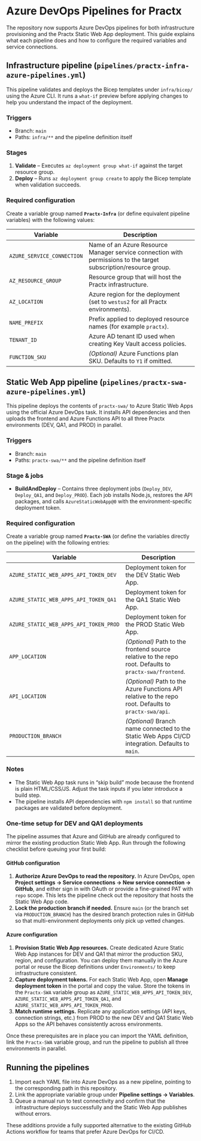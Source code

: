 # Azure DevOps Pipelines for Practx

The repository now supports Azure DevOps pipelines for both infrastructure provisioning and the Practx Static Web App deployment. This guide explains what each pipeline does and how to configure the required variables and service connections.

## Infrastructure pipeline (`pipelines/practx-infra-azure-pipelines.yml`)

This pipeline validates and deploys the Bicep templates under `infra/bicep/` using the Azure CLI. It runs a `what-if` preview before applying changes to help you understand the impact of the deployment.

### Triggers
- Branch: `main`
- Paths: `infra/**` and the pipeline definition itself

### Stages
1. **Validate** – Executes `az deployment group what-if` against the target resource group.
2. **Deploy** – Runs `az deployment group create` to apply the Bicep template when validation succeeds.

### Required configuration
Create a variable group named **`Practx-Infra`** (or define equivalent pipeline variables) with the following values:

| Variable | Description |
| --- | --- |
| `AZURE_SERVICE_CONNECTION` | Name of an Azure Resource Manager service connection with permissions to the target subscription/resource group. |
| `AZ_RESOURCE_GROUP` | Resource group that will host the Practx infrastructure. |
| `AZ_LOCATION` | Azure region for the deployment (set to `westus2` for all Practx environments). |
| `NAME_PREFIX` | Prefix applied to deployed resource names (for example `practx`). |
| `TENANT_ID` | Azure AD tenant ID used when creating Key Vault access policies. |
| `FUNCTION_SKU` | *(Optional)* Azure Functions plan SKU. Defaults to `Y1` if omitted. |

## Static Web App pipeline (`pipelines/practx-swa-azure-pipelines.yml`)

This pipeline deploys the contents of `practx-swa/` to Azure Static Web Apps using the official Azure DevOps task. It installs API dependencies and then uploads the frontend and Azure Functions API to all three Practx environments (DEV, QA1, and PROD) in parallel.

### Triggers
- Branch: `main`
- Paths: `practx-swa/**` and the pipeline definition itself

### Stage & jobs
- **BuildAndDeploy** – Contains three deployment jobs (`Deploy_DEV`, `Deploy_QA1`, and `Deploy_PROD`). Each job installs Node.js, restores the API packages, and calls `AzureStaticWebApp@0` with the environment-specific deployment token.

### Required configuration
Create a variable group named **`Practx-SWA`** (or define the variables directly on the pipeline) with the following entries:

| Variable | Description |
| --- | --- |
| `AZURE_STATIC_WEB_APPS_API_TOKEN_DEV` | Deployment token for the DEV Static Web App. |
| `AZURE_STATIC_WEB_APPS_API_TOKEN_QA1` | Deployment token for the QA1 Static Web App. |
| `AZURE_STATIC_WEB_APPS_API_TOKEN_PROD` | Deployment token for the PROD Static Web App. |
| `APP_LOCATION` | *(Optional)* Path to the frontend source relative to the repo root. Defaults to `practx-swa/frontend`. |
| `API_LOCATION` | *(Optional)* Path to the Azure Functions API relative to the repo root. Defaults to `practx-swa/api`. |
| `PRODUCTION_BRANCH` | *(Optional)* Branch name connected to the Static Web Apps CI/CD integration. Defaults to `main`. |

### Notes
- The Static Web App task runs in “skip build” mode because the frontend is plain HTML/CSS/JS. Adjust the task inputs if you later introduce a build step.
- The pipeline installs API dependencies with `npm install` so that runtime packages are validated before deployment.

### One-time setup for DEV and QA1 deployments

The pipeline assumes that Azure and GitHub are already configured to mirror the existing production Static Web App. Run through the following checklist before queuing your first build:

#### GitHub configuration
1. **Authorize Azure DevOps to read the repository.** In Azure DevOps, open **Project settings → Service connections → New service connection → GitHub**, and either sign in with OAuth or provide a fine-grained PAT with `repo` scope. This lets the pipeline check out the repository that hosts the Static Web App code.
2. **Lock the production branch if needed.** Ensure `main` (or the branch set via `PRODUCTION_BRANCH`) has the desired branch protection rules in GitHub so that multi-environment deployments only pick up vetted changes.

#### Azure configuration
1. **Provision Static Web App resources.** Create dedicated Azure Static Web App instances for DEV and QA1 that mirror the production SKU, region, and configuration. You can deploy them manually in the Azure portal or reuse the Bicep definitions under `Environments/` to keep infrastructure consistent.
2. **Capture deployment tokens.** For each Static Web App, open **Manage deployment token** in the portal and copy the value. Store the tokens in the `Practx-SWA` variable group as `AZURE_STATIC_WEB_APPS_API_TOKEN_DEV`, `AZURE_STATIC_WEB_APPS_API_TOKEN_QA1`, and `AZURE_STATIC_WEB_APPS_API_TOKEN_PROD`.
3. **Match runtime settings.** Replicate any application settings (API keys, connection strings, etc.) from PROD to the new DEV and QA1 Static Web Apps so the API behaves consistently across environments.

Once these prerequisites are in place you can import the YAML definition, link the `Practx-SWA` variable group, and run the pipeline to publish all three environments in parallel.

## Running the pipelines
1. Import each YAML file into Azure DevOps as a new pipeline, pointing to the corresponding path in this repository.
2. Link the appropriate variable group under **Pipeline settings → Variables**.
3. Queue a manual run to test connectivity and confirm that the infrastructure deploys successfully and the Static Web App publishes without errors.

These additions provide a fully supported alternative to the existing GitHub Actions workflow for teams that prefer Azure DevOps for CI/CD.
